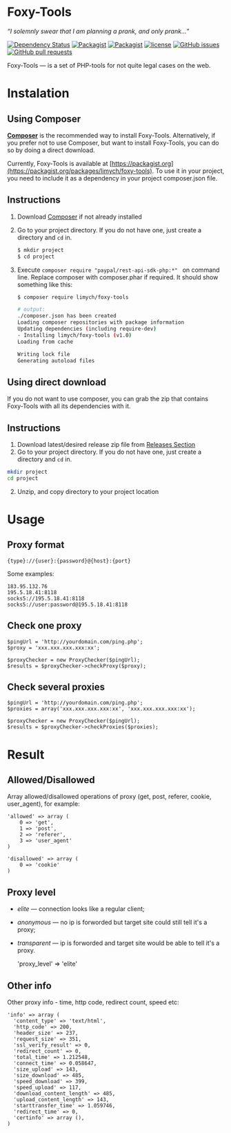 # Foxy-Tools

_“I solemnly swear that I am planning a prank, and only prank…”_

[![Dependency Status](https://www.versioneye.com/user/projects/598595d20fb24f006398ac6a/badge.svg?style=flat-square)](https://www.versioneye.com/user/projects/598595d20fb24f006398ac6a)
[![Packagist](https://img.shields.io/packagist/v/limych/foxy-tools.svg)](https://packagist.org/packages/limych/foxy-tools)
[![Packagist](https://img.shields.io/packagist/vpre/limych/foxy-tools.svg)](https://packagist.org/packages/limych/foxy-tools)
[![license](https://img.shields.io/github/license/Limych/foxy-tools.svg)]()
[![GitHub issues](https://img.shields.io/github/issues/Limych/foxy-tools.svg)](https://github.com/Limych/foxy-tools/issues)
[![GitHub pull requests](https://img.shields.io/github/issues-pr/Limych/foxy-tools.svg)](https://github.com/Limych/foxy-tools/pulls)

Foxy-Tools — is a set of PHP-tools for not quite legal cases on the web.

# Instalation
## Using Composer

[**Composer**](https://getcomposer.org/) is the recommended way to install Foxy-Tools. Alternatively, if you prefer not to use Composer, but want to install Foxy-Tools, you can do so by doing a direct download.

Currently, Foxy-Tools is available at [https://packagist.org](https://packagist.org/packages/limych/foxy-tools). To use it in your project, you need to include it as a dependency in your project composer.json file.

## Instructions
1. Download [Composer](https://getcomposer.org/download/) if not already installed
2. Go to your project directory. If you do not have one, just create a directory and `cd` in.

    ```sh
    $ mkdir project
    $ cd project
    ```
3. Execute `composer require "paypal/rest-api-sdk-php:*" ` on command line. Replace composer with composer.phar if required. It should show something like this:

    ```sh
    $ composer require limych/foxy-tools

    # output:
    ./composer.json has been created
    Loading composer repositories with package information
    Updating dependencies (including require-dev)
    - Installing limych/foxy-tools (v1.0)
    Loading from cache

    Writing lock file
    Generating autoload files
    ```

## Using direct download

If you do not want to use composer, you can grab the zip that contains Foxy-Tools with all its dependencies with it.

## Instructions

1. Download latest/desired release zip file from [Releases Section](https://github.com/Limych/foxy-tools/releases)
2. Go to your project directory. If you do not have one, just create a directory and `cd` in.

```sh
mkdir project
cd project
```
2. Unzip, and copy directory to your project location

# Usage
## Proxy format

    {type}://{user}:{password}@{host}:{port}

Some examples:

    183.95.132.76
    195.5.18.41:8118
    socks5://195.5.18.41:8118
    socks5://user:password@195.5.18.41:8118

## Check one proxy

    $pingUrl = 'http://yourdomain.com/ping.php';
    $proxy = 'xxx.xxx.xxx.xxx:xx';

    $proxyChecker = new ProxyChecker($pingUrl);
    $results = $proxyChecker->checkProxy($proxy);

## Check several proxies

    $pingUrl = 'http://yourdomain.com/ping.php';
    $proxies = array('xxx.xxx.xxx.xxx:xx', 'xxx.xxx.xxx.xxx:xx');

    $proxyChecker = new ProxyChecker($pingUrl);
    $results = $proxyChecker->checkProxies($proxies);

# Result
## Allowed/Disallowed

Array allowed/disallowed operations of proxy (get, post, referer, cookie, user_agent), for example:

    'allowed' => array (
        0 => 'get',
        1 => 'post',
        2 => 'referer',
        3 => 'user_agent'
    )

    'disallowed' => array (
        0 => 'cookie'
    )

## Proxy level

- *elite* — connection looks like a regular client;
- *anonymous* — no ip is forworded but target site could still tell it's a proxy;
- *transparent* — ip is forworded and target site would be able to tell it's a proxy.

    'proxy_level' => 'elite'

## Other info

Other proxy info - time, http code, redirect count, speed etc:

    'info' => array (
      'content_type' => 'text/html',
      'http_code' => 200,
      'header_size' => 237,
      'request_size' => 351,
      'ssl_verify_result' => 0,
      'redirect_count' => 0,
      'total_time' => 1.212548,
      'connect_time' => 0.058647,
      'size_upload' => 143,
      'size_download' => 485,
      'speed_download' => 399,
      'speed_upload' => 117,
      'download_content_length' => 485,
      'upload_content_length' => 143,
      'starttransfer_time' => 1.059746,
      'redirect_time' => 0,
      'certinfo' => array (),
    )
